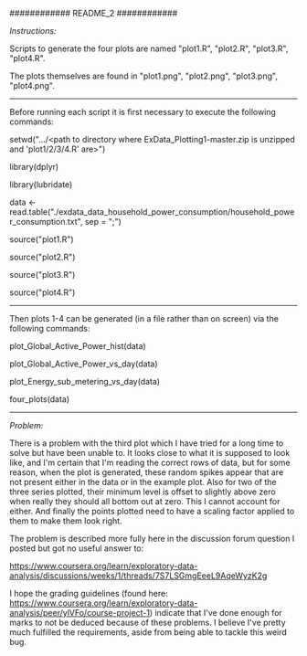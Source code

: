 ############ README_2 ############ 

*Instructions:*

Scripts to generate the four plots are named "plot1.R", "plot2.R", "plot3.R", "plot4.R".

The plots themselves are found in "plot1.png", "plot2.png", "plot3.png", "plot4.png".

-----
Before running each script it is first necessary to execute the following commands:

setwd(".../<path to directory where ExData_Plotting1-master.zip is unzipped and 'plot1/2/3/4.R' are>")

library(dplyr)

library(lubridate)

data <- read.table("./exdata_data_household_power_consumption/household_power_consumption.txt", sep = ";")

source("plot1.R")

source("plot2.R")

source("plot3.R")

source("plot4.R")


-----
Then plots 1-4 can be generated (in a file rather than on screen) via the following commands:

plot_Global_Active_Power_hist(data)

plot_Global_Active_Power_vs_day(data)

plot_Energy_sub_metering_vs_day(data)

four_plots(data)


-----
*Problem:*

There is a problem with the third plot which I have tried for a long time to solve but have been unable to. 
It looks close to what it is supposed to look like, and I'm certain that I'm reading the correct rows of data,
but for some reason, when the plot is generated, these random spikes appear that are not present either in the 
data or in the example plot. Also for two of the three series plotted, their minimum level is offset to slightly
above zero when really they should all bottom out at zero. This I cannot account for either. And finally the 
points plotted need to have a scaling factor applied to them to make them look right.

The problem is described more fully here in the discussion forum question I posted but got no useful answer to:

https://www.coursera.org/learn/exploratory-data-analysis/discussions/weeks/1/threads/7S7LSGmgEeeL9AqeWyzK2g

I hope the grading guidelines (found here: https://www.coursera.org/learn/exploratory-data-analysis/peer/ylVFo/course-project-1)
indicate that I've done enough for marks to not be deduced because of these problems. I believe I've pretty much fulfilled the requirements, aside from being able to tackle this weird bug.
